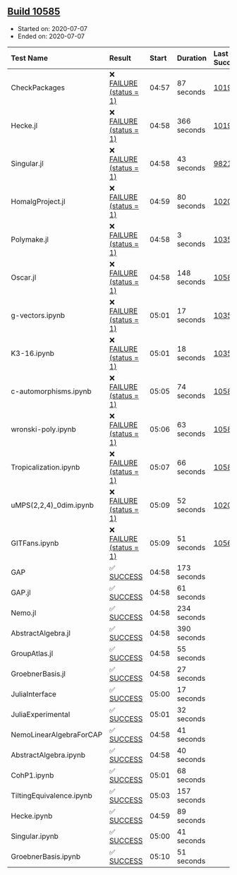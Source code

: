## [Build 10585](https://oscarci.mathematik.uni-kl.de/job/oscar/10585/)

* Started on: 2020-07-07
* Ended on: 2020-07-07

| Test Name    | Result | Start | Duration | Last Success | First Failure |
|:-------------|:-------|:------|:---------|:-------------|:--------------|
| CheckPackages | ❌ [FAILURE (status = 1)](https://oscarci.mathematik.uni-kl.de/job/oscar/10585/artifact/logs/build-10585/CheckPackages.log) | 04:57 | 87 seconds | [10197](https://oscarci.mathematik.uni-kl.de/job/oscar/10197/) | [10198](https://oscarci.mathematik.uni-kl.de/job/oscar/10198/) |
| Hecke.jl | ❌ [FAILURE (status = 1)](https://oscarci.mathematik.uni-kl.de/job/oscar/10585/artifact/logs/build-10585/Hecke.jl.log) | 04:58 | 366 seconds | [10197](https://oscarci.mathematik.uni-kl.de/job/oscar/10197/) | [10198](https://oscarci.mathematik.uni-kl.de/job/oscar/10198/) |
| Singular.jl | ❌ [FAILURE (status = 1)](https://oscarci.mathematik.uni-kl.de/job/oscar/10585/artifact/logs/build-10585/Singular.jl.log) | 04:58 | 43 seconds | [9821](https://oscarci.mathematik.uni-kl.de/job/oscar/9821/) | [9822](https://oscarci.mathematik.uni-kl.de/job/oscar/9822/) |
| HomalgProject.jl | ❌ [FAILURE (status = 1)](https://oscarci.mathematik.uni-kl.de/job/oscar/10585/artifact/logs/build-10585/HomalgProject.jl.log) | 04:59 | 80 seconds | [10209](https://oscarci.mathematik.uni-kl.de/job/oscar/10209/) | [10210](https://oscarci.mathematik.uni-kl.de/job/oscar/10210/) |
| Polymake.jl | ❌ [FAILURE (status = 1)](https://oscarci.mathematik.uni-kl.de/job/oscar/10585/artifact/logs/build-10585/Polymake.jl.log) | 04:58 | 3 seconds | [10356](https://oscarci.mathematik.uni-kl.de/job/oscar/10356/) | [10357](https://oscarci.mathematik.uni-kl.de/job/oscar/10357/) |
| Oscar.jl | ❌ [FAILURE (status = 1)](https://oscarci.mathematik.uni-kl.de/job/oscar/10585/artifact/logs/build-10585/Oscar.jl.log) | 04:58 | 148 seconds | [10583](https://oscarci.mathematik.uni-kl.de/job/oscar/10583/) | [10584](https://oscarci.mathematik.uni-kl.de/job/oscar/10584/) |
| g-vectors.ipynb | ❌ [FAILURE (status = 1)](https://oscarci.mathematik.uni-kl.de/job/oscar/10585/artifact/logs/build-10585/g-vectors.ipynb.log) | 05:01 | 17 seconds | [10356](https://oscarci.mathematik.uni-kl.de/job/oscar/10356/) | [10357](https://oscarci.mathematik.uni-kl.de/job/oscar/10357/) |
| K3-16.ipynb | ❌ [FAILURE (status = 1)](https://oscarci.mathematik.uni-kl.de/job/oscar/10585/artifact/logs/build-10585/K3-16.ipynb.log) | 05:01 | 18 seconds | [10356](https://oscarci.mathematik.uni-kl.de/job/oscar/10356/) | [10357](https://oscarci.mathematik.uni-kl.de/job/oscar/10357/) |
| c-automorphisms.ipynb | ❌ [FAILURE (status = 1)](https://oscarci.mathematik.uni-kl.de/job/oscar/10585/artifact/logs/build-10585/c-automorphisms.ipynb.log) | 05:05 | 74 seconds | [10584](https://oscarci.mathematik.uni-kl.de/job/oscar/10584/) | [10585](https://oscarci.mathematik.uni-kl.de/job/oscar/10585/) |
| wronski-poly.ipynb | ❌ [FAILURE (status = 1)](https://oscarci.mathematik.uni-kl.de/job/oscar/10585/artifact/logs/build-10585/wronski-poly.ipynb.log) | 05:06 | 63 seconds | [10581](https://oscarci.mathematik.uni-kl.de/job/oscar/10581/) | [10582](https://oscarci.mathematik.uni-kl.de/job/oscar/10582/) |
| Tropicalization.ipynb | ❌ [FAILURE (status = 1)](https://oscarci.mathematik.uni-kl.de/job/oscar/10585/artifact/logs/build-10585/Tropicalization.ipynb.log) | 05:07 | 66 seconds | [10584](https://oscarci.mathematik.uni-kl.de/job/oscar/10584/) | [10585](https://oscarci.mathematik.uni-kl.de/job/oscar/10585/) |
| uMPS(2,2,4)_0dim.ipynb | ❌ [FAILURE (status = 1)](https://oscarci.mathematik.uni-kl.de/job/oscar/10585/artifact/logs/build-10585/uMPS-2-2-4-_0dim.ipynb.log) | 05:09 | 52 seconds | [10209](https://oscarci.mathematik.uni-kl.de/job/oscar/10209/) | [10210](https://oscarci.mathematik.uni-kl.de/job/oscar/10210/) |
| GITFans.ipynb | ❌ [FAILURE (status = 1)](https://oscarci.mathematik.uni-kl.de/job/oscar/10585/artifact/logs/build-10585/GITFans.ipynb.log) | 05:09 | 51 seconds | [10566](https://oscarci.mathematik.uni-kl.de/job/oscar/10566/) | [10567](https://oscarci.mathematik.uni-kl.de/job/oscar/10567/) |
| GAP | ✅ [SUCCESS](https://oscarci.mathematik.uni-kl.de/job/oscar/10585/artifact/logs/build-10585/GAP.log) | 04:58 | 173 seconds |  |  |
| GAP.jl | ✅ [SUCCESS](https://oscarci.mathematik.uni-kl.de/job/oscar/10585/artifact/logs/build-10585/GAP.jl.log) | 04:58 | 61 seconds |  |  |
| Nemo.jl | ✅ [SUCCESS](https://oscarci.mathematik.uni-kl.de/job/oscar/10585/artifact/logs/build-10585/Nemo.jl.log) | 04:58 | 234 seconds |  |  |
| AbstractAlgebra.jl | ✅ [SUCCESS](https://oscarci.mathematik.uni-kl.de/job/oscar/10585/artifact/logs/build-10585/AbstractAlgebra.jl.log) | 04:58 | 390 seconds |  |  |
| GroupAtlas.jl | ✅ [SUCCESS](https://oscarci.mathematik.uni-kl.de/job/oscar/10585/artifact/logs/build-10585/GroupAtlas.jl.log) | 04:58 | 55 seconds |  |  |
| GroebnerBasis.jl | ✅ [SUCCESS](https://oscarci.mathematik.uni-kl.de/job/oscar/10585/artifact/logs/build-10585/GroebnerBasis.jl.log) | 04:58 | 27 seconds |  |  |
| JuliaInterface | ✅ [SUCCESS](https://oscarci.mathematik.uni-kl.de/job/oscar/10585/artifact/logs/build-10585/JuliaInterface.log) | 05:00 | 17 seconds |  |  |
| JuliaExperimental | ✅ [SUCCESS](https://oscarci.mathematik.uni-kl.de/job/oscar/10585/artifact/logs/build-10585/JuliaExperimental.log) | 05:01 | 32 seconds |  |  |
| NemoLinearAlgebraForCAP | ✅ [SUCCESS](https://oscarci.mathematik.uni-kl.de/job/oscar/10585/artifact/logs/build-10585/NemoLinearAlgebraForCAP.log) | 04:58 | 41 seconds |  |  |
| AbstractAlgebra.ipynb | ✅ [SUCCESS](https://oscarci.mathematik.uni-kl.de/job/oscar/10585/artifact/logs/build-10585/AbstractAlgebra.ipynb.log) | 04:58 | 40 seconds |  |  |
| CohP1.ipynb | ✅ [SUCCESS](https://oscarci.mathematik.uni-kl.de/job/oscar/10585/artifact/logs/build-10585/CohP1.ipynb.log) | 05:01 | 68 seconds |  |  |
| TiltingEquivalence.ipynb | ✅ [SUCCESS](https://oscarci.mathematik.uni-kl.de/job/oscar/10585/artifact/logs/build-10585/TiltingEquivalence.ipynb.log) | 05:03 | 157 seconds |  |  |
| Hecke.ipynb | ✅ [SUCCESS](https://oscarci.mathematik.uni-kl.de/job/oscar/10585/artifact/logs/build-10585/Hecke.ipynb.log) | 04:59 | 89 seconds |  |  |
| Singular.ipynb | ✅ [SUCCESS](https://oscarci.mathematik.uni-kl.de/job/oscar/10585/artifact/logs/build-10585/Singular.ipynb.log) | 05:00 | 41 seconds |  |  |
| GroebnerBasis.ipynb | ✅ [SUCCESS](https://oscarci.mathematik.uni-kl.de/job/oscar/10585/artifact/logs/build-10585/GroebnerBasis.ipynb.log) | 05:10 | 51 seconds |  |  |
